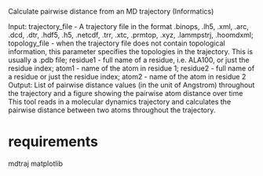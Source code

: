 Calculate pairwise distance from an MD trajectory (Informatics)

Input: trajectory_file - A trajectory file in the format .binops, .lh5, .xml, .arc, .dcd, .dtr, .hdf5, .h5, .netcdf, .trr, .xtc, .prmtop, .xyz, .lammpstrj, .hoomdxml; topology_file - when the trajectory file does not contain topological information, this parameter specifies the topologies in the trajectory. This is usually a .pdb file; residue1 - full name of a residue, i.e. ALA100, or just the residue index; atom1 - name of the atom in residue 1; residue2 - full name of a residue or just the residue index; atom2 - name of the atom in residue 2
Output: List of pairwise distance values (in the unit of Angstrom) throughout the trajectory and a figure showing the pairwise atom distance over time
This tool reads in a molecular dynamics trajectory and calculates the pairwise distance between two atoms throughout the trajectory. 

# requirements
mdtraj
matplotlib